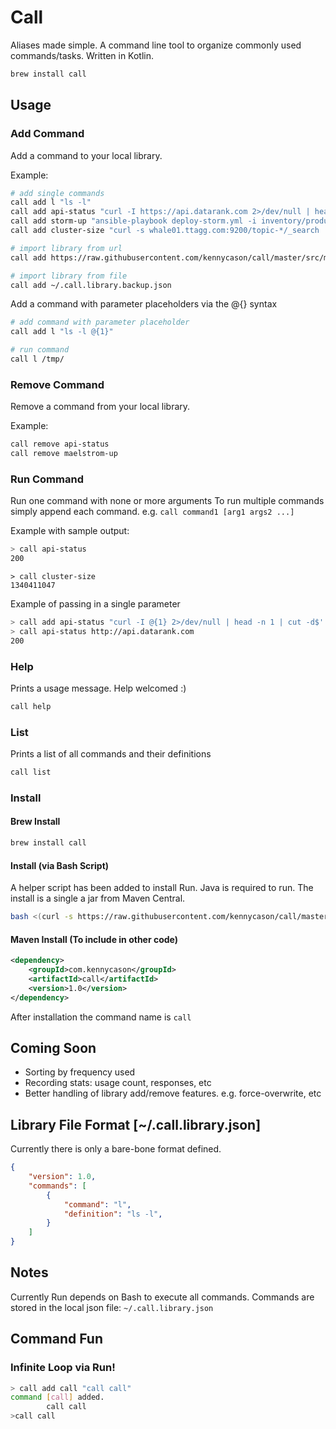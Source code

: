 Call
====

Aliases made simple. A command line tool to organize commonly used commands/tasks. Written in Kotlin.

```bash
brew install call
```

## Usage

### Add Command

Add a command to your local library.

Example: 

```bash
# add single commands
call add l "ls -l"
call add api-status "curl -I https://api.datarank.com 2>/dev/null | head -n 1 | cut -d$' ' -f2"
call add storm-up "ansible-playbook deploy-storm.yml -i inventory/production -vvvv --private-key=keys/id_deployer -u deployer"
call add cluster-size "curl -s whale01.ttagg.com:9200/topic-*/_search | jq .hits.total"

# import library from url
call add https://raw.githubusercontent.com/kennycason/call/master/src/main/resources/com/kennycason/call/library/.call.library.sample.json

# import library from file
call add ~/.call.library.backup.json
```

Add a command with parameter placeholders via the @{} syntax
```bash
# add command with parameter placeholder 
call add l "ls -l @{1}"

# run command
call l /tmp/
```

### Remove Command

Remove a command from your local library.

Example: 

```bash
call remove api-status
call remove maelstrom-up
```

### Run Command

Run one command with none or more arguments To run multiple commands simply append each command. e.g. `call command1 [arg1 args2 ...]`

Example with sample output: 

```bash
> call api-status
200
```

```
> call cluster-size
1340411047
```

Example of passing in a single parameter
```bash
> call add api-status "curl -I @{1} 2>/dev/null | head -n 1 | cut -d$' ' -f2"
> call api-status http://api.datarank.com
200
```

### Help

Prints a usage message. Help welcomed :)

```bash
call help
```

### List

Prints a list of all commands and their definitions

```bash
call list
```

### Install

#### Brew Install

```bash
brew install call
```

#### Install (via Bash Script)

A helper script has been added to install Run. Java is required to run.
The install is a single a jar from Maven Central.

```bash
bash <(curl -s https://raw.githubusercontent.com/kennycason/call/master/script/install.sh)
```

#### Maven Install (To include in other code)

```xml
<dependency>
    <groupId>com.kennycason</groupId>
    <artifactId>call</artifactId>
    <version>1.0</version>
</dependency>
```

After installation the command name is `call`

## Coming Soon

- Sorting by frequency used
- Recording stats: usage count, responses, etc
- Better handling of library add/remove features. e.g. force-overwrite, etc


## Library File Format [~/.call.library.json]

Currently there is only a bare-bone format defined.

```json
{
    "version": 1.0,
    "commands": [
        {
            "command": "l",
            "definition": "ls -l",
        }
    ]
}
```

## Notes

Currently Run depends on Bash to execute all commands.
Commands are stored in the local json file: `~/.call.library.json`

## Command Fun

### Infinite Loop via Run!

```bash
> call add call "call call"
command [call] added.
        call call
>call call
````
